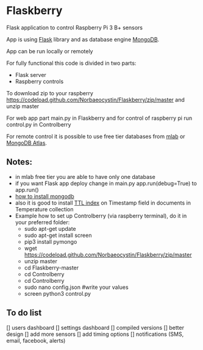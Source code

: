 # Flaskberry
Flask application to control Raspberry Pi 3 B+ sensors

App is using [Flask](http://flask.pocoo.org/) library and as database engine [MongoDB](https://www.mongodb.com/).

App can be run locally or remotely

For fully functional this code is divided in two parts: 
  * Flask server
  * Raspberry controls
  
 To download zip to your raspberry https://codeload.github.com/Norbaeocystin/Flaskberry/zip/master
 and unzip master
 
 For web app part main.py in Flaskberry and for control of raspberry pi run control.py in Controlberry
 
 For remote control it is possible to use free tier databases from [mlab](https://mlab.com/) or [MongoDB Atlas](https://www.mongodb.com/cloud/atlas).
 
 ## Notes:
   * in mlab free tier you are able to have only one database
   * if you want Flask app deploy change in main.py app.run(debug=True) to app.run()
   * [how to install mongodb](https://docs.mongodb.com/manual/installation/)
   * also it is good to install [TTL index](https://docs.mongodb.com/manual/core/index-ttl/) on Timestamp field in documents in Temperature collection
   * Example how to set up Controlberry (via raspberry terminal), do it in your preferred folder:
     * sudo apt-get update
     * sudo apt-get install screen
     * pip3 install pymongo
     * wget https://codeload.github.com/Norbaeocystin/Flaskberry/zip/master
     * unzip master
     * cd Flaskberry-master
     * cd Controlberry
     * cd Controlberry
     * sudo nano config.json #write your values
     * screen python3 control.py
 
 ## To do list
 [] users dashboard
 [] settings dashboard
 [] compiled versions
 [] better design
 [] add more sensors
 [] add timing options
 [] notifications (SMS, email, facebook, alerts)
